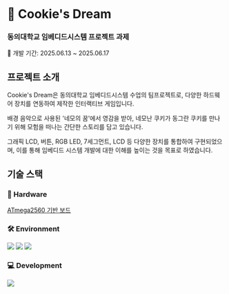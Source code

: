 # 🍪 Cookie's Dream

### 동의대학교 임베디드시스템 프로젝트 과제
📅 개발 기간: 2025.06.13 ~ 2025.06.17

## 프로젝트 소개
Cookie's Dream은 동의대학교 임베디드시스템 수업의 팀프로젝트로, 다양한 하드웨어 장치를 연동하여 제작한 인터랙티브 게임입니다.

배경 음악으로 사용된 '네모의 꿈'에서 영감을 받아, 네모난 쿠키가 동그란 쿠키를 만나기 위해 모험을 떠나는 간단한 스토리를 담고 있습니다.

그래픽 LCD, 버튼, RGB LED, 7세그먼트, LCD 등 다양한 장치를 통합하여 구현되었으며, 이를 통해 임베디드 시스템 개발에 대한 이해를 높이는 것을 목표로 하였습니다.

## 기술 스택
### 🔧 Hardware
[ATmega2560 기반 보드](https://www.newtc.co.kr/dpshop/shop/item.php?it_id=1470333051)

### 🛠 Environment
<img src="https://img.shields.io/badge/Arduino-00878F?style=for-the-badge&logo=arduino&logoColor=white">
<img src="https://img.shields.io/badge/Git-F05032?style=for-the-badge&logo=Git&logoColor=white">
<img src="https://img.shields.io/badge/GitHub-181717?style=for-the-badge&logo=GitHub&logoColor=white">

### 💻 Development
<img src="https://img.shields.io/badge/C++-00599C?style=for-the-badge&logo=cplusplus&logoColor=white">

<!-- ### 📞 Communication
<img src="https://img.shields.io/badge/zoom-0B5CFF?style=for-the-badge&logo=zoom&logoColor=white"> -->